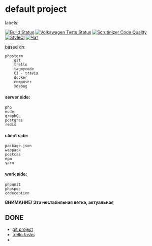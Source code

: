 # default project

labels:

[![Build Status](https://travis-ci.org/LaravelRUS/laravel.ru.svg?branch=2.0)](https://travis-ci.org/LaravelRUS/laravel.ru)
[![Volkswagen Tests Status](https://auchenberg.github.io/volkswagen/volkswargen_ci.svg?v=1)](https://github.com/auchenberg/volkswagen)
[![Scrutinizer Code Quality](https://scrutinizer-ci.com/g/LaravelRUS/laravel.ru/badges/quality-score.png?b=2.0)](https://scrutinizer-ci.com/g/LaravelRUS/laravel.ru/?branch=2.0)
[![StyleCI](https://styleci.io/repos/18944609/shield?branch=2.0)](https://styleci.io/repos/18944609)
[![Чат](https://badges.gitter.im/gitterHQ/gitter.png)](https://gitter.im/LaravelRUS/laravel.ru)

based on:

    phpstorm
        git 
        trello
        tagmycode
        CI - travis
        docker
        composer
        xdebug

#### server side:

    php
    node
    graphQL
    postgres
    redis

#### client side:

    package.json
    webpack
    postcss
    npm
    yarn
    
#### work side:

    phpunit
    phpspec
    codeception
    
**ВНИМАНИЕ! Это нестабильная ветка, актуальная**

## DONE

- [git project](https://github.com/znack2/php_boilerplate)
- [trello tasks](https://trello.com/b/PY6Kz4AC/todo)
- 